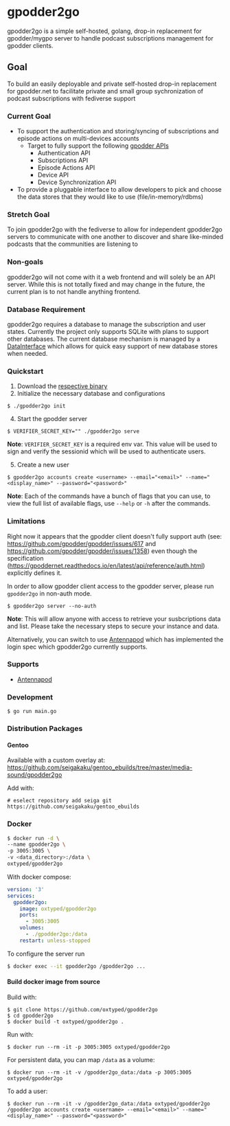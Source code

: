 # gpodder2go

gpodder2go is a simple self-hosted, golang, drop-in replacement for gpodder/mygpo server to handle podcast subscriptions management for gpodder clients.

## Goal

To build an easily deployable and private self-hosted drop-in replacement for gpodder.net to facilitate private and small group sychronization of podcast subscriptions with fediverse support

### Current Goal

- To support the authentication and storing/syncing of subscriptions and episode actions on multi-devices accounts
  - Target to fully support the following [gpodder APIs](https://gpoddernet.readthedocs.io/en/latest/api/index.html)
    - Authentication API
    - Subscriptions API
    - Episode Actions API
    - Device API
    - Device Synchronization API
- To provide a pluggable interface to allow developers to pick and choose the data stores that they would like to use (file/in-memory/rdbms)

### Stretch Goal

To join gpodder2go with the fediverse to allow for independent gpodder2go servers to communicate with one another to discover and share like-minded podcasts that the communities are listening to

### Non-goals

gpodder2go will not come with it a web frontend and will solely be an API server. While this is not totally fixed and may change in the future, the current plan is to not handle anything frontend.

### Database Requirement

gpodder2go requires a database to manage the subscription and user states. Currently the project only supports SQLite with plans to support other databases. The current database mechanism is managed by a [DataInterface](https://github.com/oxtyped/gpodder2go/blob/main/pkg/data/types.go#L8-L21) which allows for quick easy support of new database stores when needed.

### Quickstart

1. Download the [respective binary](https://github.com/oxtyped/gpodder2go/releases)
2. Initialize the necessary database and configurations

```
$ ./gpodder2go init
```

4. Start the gpodder server
```
$ VERIFIER_SECRET_KEY="" ./gpodder2go serve
```

**Note**: `VERIFIER_SECRET_KEY` is a required env var. This value will be used to sign and verify the sessionid which will be used to authenticate users.

5. Create a new user
```
$ gpodder2go accounts create <username> --email="<email>" --name="<display_name>" --password="<password>"
```
**Note**: Each of the commands have a bunch of flags that you can use, to view the full list of available flags, use `--help` or `-h` after the commands.

### Limitations

Right now it appears that the gpodder client doesn't fully support auth (see: https://github.com/gpodder/gpodder/issues/617 and https://github.com/gpodder/gpodder/issues/1358) even though the specification (https://gpoddernet.readthedocs.io/en/latest/api/reference/auth.html) explicitly defines it.

In order to allow gpodder client access to the gpodder server, please run `gpodder2go` in non-auth mode.

```
$ gpodder2go server --no-auth
```

**Note**: This will allow anyone with access to retrieve your susbcriptions data and list. Please take the necessary steps to secure your instance and data.

Alternatively, you can switch to use [Antennapod](https://antennapod.org/) which has implemented the login spec which gpodder2go currently supports.

### Supports

- [Antennapod](https://antennapod.org/)

### Development

```
$ go run main.go
```

### Distribution Packages

#### Gentoo
Available with a custom overlay at:
https://github.com/seigakaku/gentoo_ebuilds/tree/master/media-sound/gpodder2go

Add with:
```
# eselect repository add seiga git https://github.com/seigakaku/gentoo_ebuilds
```

### Docker

```sh
$ docker run -d \
--name gpodder2go \
-p 3005:3005 \
-v <data_directory>:/data \
oxtyped/gpodder2go
```

With docker compose:

```yaml
version: '3'
services:
  gpodder2go:
    image: oxtyped/gpodder2go
    ports:
      - 3005:3005
    volumes:
      - ./gpodder2go:/data
    restart: unless-stopped
```

To configure the server run

```sh
$ docker exec --it gpodder2go /gpodder2go ...
```

#### Build docker image from source

Build with:

```
$ git clone https://github.com/oxtyped/gpodder2go
$ cd gpodder2go
$ docker build -t oxtyped/gpodder2go .
```

Run with:

```
$ docker run --rm -it -p 3005:3005 oxtyped/gpodder2go
```

For persistent data, you can map `/data` as a volume:

```
$ docker run --rm -it -v /gpodder2go_data:/data -p 3005:3005 oxtyped/gpodder2go
```

To add a user:

```
$ docker run --rm -it -v /gpodder2go_data:/data oxtyped/gpodder2go /gpodder2go accounts create <username> --email="<email>" --name="<display_name>" --password="<password>"
```
